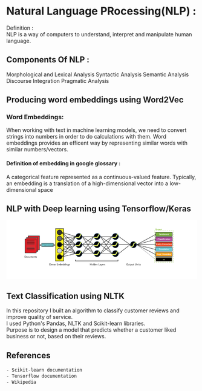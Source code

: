 # Natural Language PRocessing(NLP) :  
Definition :  
NLP is a way of computers to understand, interpret and manipulate human language.  
## Components Of NLP :   
Morphological and Lexical Analysis
Syntactic Analysis
Semantic Analysis
Discourse Integration
Pragmatic Analysis  
  
## Producing word embeddings using Word2Vec  
  ### Word Embeddings:  
  When working with text in machine learning models, we need to convert strings into numbers in order to do   calculations with them. Word embeddings provides an efficent way by representing similar words with similar numbers/vectors.  
  #### Definition of embedding in google glossary :  
  A categorical feature represented as a continuous-valued feature. Typically, an embedding is a translation of a high-dimensional vector   into a low-dimensional space    
## NLP with Deep learning using Tensorflow/Keras  
 ![NLP with deep learning](/images/deeplearning.png)   
## Text Classification using NLTK  
In this repository I built an algorithm to classify customer reviews and improve quality of service.   
I used Python's Pandas, NLTK and Scikit-learn libraries.  
Purpose is to design a model that predicts whether a customer liked business or not, based on their reviews.  
  
## References  
    - Scikit-learn documentation  
    - Tensorflow documentation  
    - Wikipedia  
    
